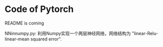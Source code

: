 # Code of Pytorch

README is coming


NNinnumpy.py: 利用Numpy实现一个两层神经网络，网络结构为 "linear-Relu-linear-mean squared error".
